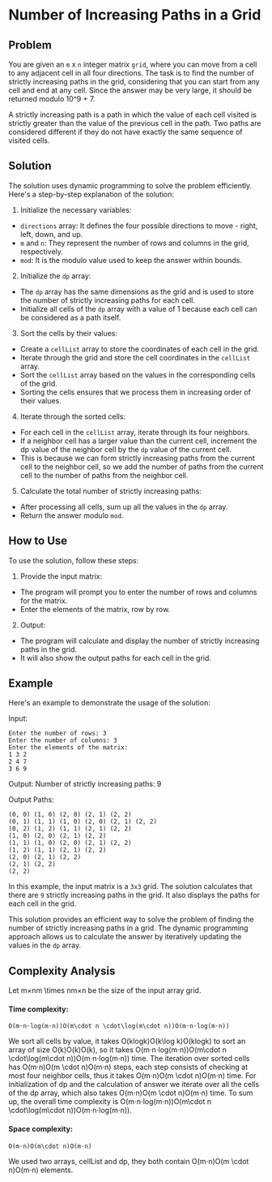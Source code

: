 # Number of Increasing Paths in a Grid

## Problem
You are given an `m` x `n` integer matrix `grid`, where you can move from a cell to any adjacent cell in all four directions. The task is to find the number of strictly increasing paths in the grid, considering that you can start from any cell and end at any cell. Since the answer may be very large, it should be returned modulo 10^9 + 7.

A strictly increasing path is a path in which the value of each cell visited is strictly greater than the value of the previous cell in the path. Two paths are considered different if they do not have exactly the same sequence of visited cells.

## Solution
The solution uses dynamic programming to solve the problem efficiently. Here's a step-by-step explanation of the solution:

1. Initialize the necessary variables:

- `directions` array: It defines the four possible directions to move - right, left, down, and up.
- `m` and `n`: They represent the number of rows and columns in the grid, respectively.
- `mod`: It is the modulo value used to keep the answer within bounds.

2. Initialize the `dp` array:

- The `dp` array has the same dimensions as the grid and is used to store the number of strictly increasing paths for each cell.
- Initialize all cells of the `dp` array with a value of 1 because each cell can be considered as a path itself.

3. Sort the cells by their values:

- Create a `cellList` array to store the coordinates of each cell in the grid.
- Iterate through the grid and store the cell coordinates in the `cellList` array.
- Sort the `cellList` array based on the values in the corresponding cells of the grid.
- Sorting the cells ensures that we process them in increasing order of their values.

4. Iterate through the sorted cells:

- For each cell in the `cellList` array, iterate through its four neighbors.
- If a neighbor cell has a larger value than the current cell, increment the dp value of the neighbor cell by the `dp` value of the current cell.
- This is because we can form strictly increasing paths from the current cell to the neighbor cell, so we add the number of paths from the current cell to the number of paths from the neighbor cell.

5. Calculate the total number of strictly increasing paths:

- After processing all cells, sum up all the values in the `dp` array.
- Return the answer modulo `mod`.

## How to Use
To use the solution, follow these steps:

1. Provide the input matrix:

- The program will prompt you to enter the number of rows and columns for the matrix.
- Enter the elements of the matrix, row by row.
2. Output:

- The program will calculate and display the number of strictly increasing paths in the grid.
- It will also show the output paths for each cell in the grid.

## Example
Here's an example to demonstrate the usage of the solution:

Input:

```
Enter the number of rows: 3
Enter the number of columns: 3
Enter the elements of the matrix:
1 3 2
2 4 7
3 6 9
```

Output:
Number of strictly increasing paths: 9

Output Paths:

```
(0, 0) (1, 0) (2, 0) (2, 1) (2, 2) 
(0, 1) (1, 1) (1, 0) (2, 0) (2, 1) (2, 2) 
(0, 2) (1, 2) (1, 1) (2, 1) (2, 2) 
(1, 0) (2, 0) (2, 1) (2, 2) 
(1, 1) (1, 0) (2, 0) (2, 1) (2, 2) 
(1, 2) (1, 1) (2, 1) (2, 2) 
(2, 0) (2, 1) (2, 2) 
(2, 1) (2, 2) 
(2, 2)
```

In this example, the input matrix is a `3x3` grid. The solution calculates that there are `9` strictly increasing paths in the grid. It also displays the paths for each cell in the grid.

This solution provides an efficient way to solve the problem of finding the number of strictly increasing paths in a grid. The dynamic programming approach allows us to calculate the answer by iteratively updating the values in the `dp` array.


## Complexity Analysis
Let m×nm \times nm×n be the size of the input array grid.

#### Time complexity: 
`O(m⋅n⋅log⁡(m⋅n))O(m\cdot n \cdot\log(m\cdot n))O(m⋅n⋅log(m⋅n))`

We sort all cells by value, it takes O(klog⁡k)O(k\log k)O(klogk) to sort an array of size O(k)O(k)O(k), so it takes O(m⋅n⋅log⁡(m⋅n))O(m\cdot n \cdot\log(m\cdot n))O(m⋅n⋅log(m⋅n)) time.
The iteration over sorted cells has O(m⋅n)O(m \cdot n)O(m⋅n) steps, each step consists of checking at most four neighbor cells, thus it takes O(m⋅n)O(m \cdot n)O(m⋅n) time.
For initialization of dp and the calculation of answer we iterate over all the cells of the dp array, which also takes O(m⋅n)O(m \cdot n)O(m⋅n) time.
To sum up, the overall time complexity is O(m⋅n⋅log⁡(m⋅n))O(m\cdot n \cdot\log(m\cdot n))O(m⋅n⋅log(m⋅n)).
#### Space complexity: 
`O(m⋅n)O(m\cdot n)O(m⋅n)`

We used two arrays, cellList and dp, they both contain O(m⋅n)O(m \cdot n)O(m⋅n) elements.
